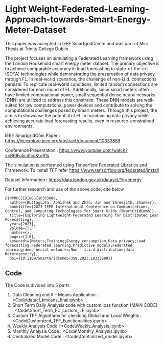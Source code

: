 # Light Weight-Federated-Learning-Approach-towards-Smart-Energy-Meter-Dataset

This paper was accepted in IEEE SmartgridComm and was part of Msc Thesis at Trinity College Dublin. 

The project focuses on simulating a Federated Learning framework using the London Household smart energy meter dataset. The primary objective is to achieve comparable accuracy in load forecasting to state-of-the-art (SOTA) technologies while demonstrating the preservation of data privacy through FL. In real-world scenarios, the challenge of non-i.i.d. connections persists. To replicate real-world conditions, limited random connections are considered for each round of FL. Additionally, since smart meters often have limited computational power, small sequential dense neural networks (DNN) are utilized to address this constraint. These DNN models are well-suited for low computational power devices and contribute to solving the computational challenges posed by smart meters. Through this project, the aim is to showcase the potential of FL in maintaining data privacy while achieving accurate load forecasting results, even in resource-constrained environments.

IEEE SmartgridCom Paper : https://ieeexplore.ieee.org/abstract/document/10333889

Conference Presentation : https://www.youtube.com/watch?v=B6IFo5cdIcc&t=91s

The simulation is performed using Tensorflow Federated Libraries and Framework. To install TFF refer https://www.tensorflow.org/federated/install

Dataset Information : https://data.london.gov.uk/dataset/?q=energy

For further research and use of the above code, cite below

```
@INPROCEEDINGS{10333889,
  author={Duttagupta, Abhishek and Zhao, Jin and Shreejith, Shanker},
  booktitle={2023 IEEE International Conference on Communications, Control, and Computing Technologies for Smart Grids (SmartGridComm)}, 
  title={Exploring Lightweight Federated Learning for Distributed Load Forecasting}, 
  year={2023},
  volume={},
  number={},
  pages={1-6},
  keywords={Meters;Training;Energy consumption;Data privacy;Load forecasting;Federated learning;Predictive models;Federated learning;deep neural networks;Non - i.i.d distribution;data heterogeneity},
  doi={10.1109/SmartGridComm57358.2023.10333889}}
```


## Code

The Code is divided into 5 parts
1) Data Cleaning and K - Means Application : <Code\datacl_kmeans_final.ipynb>
2) Short Term Daily Analysis code with custom loss function (MAIN CODE) : <Code\Short_Term_FC_custom_LF.ipynb>
3) Custom TFF Algorithms for checking Global and Local Weights : <Code\Customized_TFF_Functionalities.ipynb> 
4) Weekly Analysis Code : <Code\Weekly_Analysis.ipynb>
5) Monthly Analysis Code : <Code\Monthly_Analysis.ipynb>
6) Centralized Model Code : <Code\Centralized_model.ipynb>   

